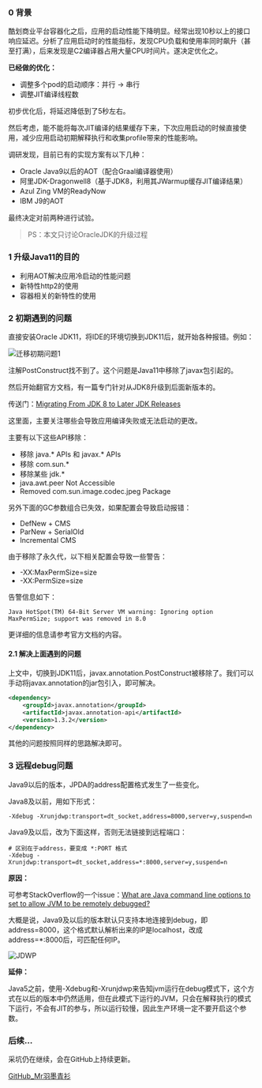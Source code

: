 ### 0 背景

酷划商业平台容器化之后，应用的启动性能下降明显。经常出现10秒以上的接口响应延迟。分析了应用启动时的性能指标，发现CPU负载和使用率同时飙升（甚至打满），后来发现是C2编译器占用大量CPU时间片。遂决定优化之。

**已经做的优化：**
* 调整多个pod的启动顺序：并行 -> 串行
* 调整JIT编译线程数

初步优化后，将延迟降低到了5秒左右。

然后考虑，能不能将每次JIT编译的结果缓存下来，下次应用启动的时候直接使用，减少应用启动初期解释执行和收集profile带来的性能影响。

调研发现，目前已有的实现方案有以下几种：
* Oracle Java9以后的AOT（配合Graal编译器使用）
* 阿里JDK-Dragonwell8（基于JDK8，利用其JWarmup缓存JIT编译结果）
* Azul Zing VM的ReadyNow
* IBM J9的AOT

最终决定对前两种进行试验。

> PS：本文只讨论OracleJDK的升级过程

### 1 升级Java11的目的
* 利用AOT解决应用冷启动的性能问题
* 新特性http2的使用
* 容器相关的新特性的使用

### 2 初期遇到的问题
直接安装Oracle JDK11，将IDE的环境切换到JDK11后，就开始各种报错。例如：

![迁移初期问题1](http://image.feathers.top/image/迁移初期问题1.png)

注解PostConstruct找不到了。这个问题是Java11中移除了javax包引起的。

然后开始翻官方文档，有一篇专门针对从JDK8升级到后面新版本的。

传送门：[Migrating From JDK 8 to Later JDK Releases](https://docs.oracle.com/en/java/javase/11/migrate/index.html#JSMIG-GUID-7744EF96-5899-4FB2-B34E-86D49B2E89B6)

这里面，主要关注哪些会导致应用编译失败或无法启动的更改。

主要有以下这些API移除：
* 移除 java.* APIs 和 javax.* APIs
* 移除 com.sun.*
* 移除某些 jdk.*
* java.awt.peer Not Accessible
* Removed com.sun.image.codec.jpeg Package

另外下面的GC参数组合已失效，如果配置会导致启动报错：
* DefNew + CMS
* ParNew + SerialOld
* Incremental CMS

由于移除了永久代，以下相关配置会导致一些警告：
* -XX:MaxPermSize=size
* -XX:PermSize=size

告警信息如下：
```text
Java HotSpot(TM) 64-Bit Server VM warning: Ignoring option MaxPermSize; support was removed in 8.0
```

更详细的信息请参考官方文档的内容。

#### 2.1 解决上面遇到的问题

上文中，切换到JDK11后，javax.annotation.PostConstruct被移除了。我们可以手动将javax.annotation的jar包引入，即可解决。

```xml
<dependency>
    <groupId>javax.annotation</groupId>
    <artifactId>javax.annotation-api</artifactId>
    <version>1.3.2</version>
</dependency>
```

其他的问题按照同样的思路解决即可。

### 3 远程debug问题

Java9以后的版本，JPDA的address配置格式发生了一些变化。

Java8及以前，用如下形式：

```text
-Xdebug -Xrunjdwp:transport=dt_socket,address=8000,server=y,suspend=n
```

Java9及以后，改为下面这样，否则无法链接到远程端口：

```text
# 区别在于address，要变成 *:PORT 格式
-Xdebug -Xrunjdwp:transport=dt_socket,address=*:8000,server=y,suspend=n
```

**原因：**

可参考StackOverflow的一个issue：[What are Java command line options to set to allow JVM to be remotely debugged?](https://stackoverflow.com/questions/138511/what-are-java-command-line-options-to-set-to-allow-jvm-to-be-remotely-debugged/48396996#48396996)

大概是说，Java9及以后的版本默认只支持本地连接到debug，即address=8000，这个格式默认解析出来的IP是localhost，改成address=*:8000后，可匹配任何IP。

![JDWP](http://image.feathers.top/image/JDWP.png)

**延伸：**

Java5之前，使用-Xdebug和-Xrunjdwp来告知jvm运行在debug模式下，这个方式在以后的版本中仍然适用，但在此模式下运行的JVM，只会在解释执行的模式下运行，不会有JIT的参与，所以运行较慢，因此生产环境一定不要开启这个参数。

### 后续...

采坑仍在继续，会在GitHub上持续更新。

[GitHub_Mr羽墨青衫](https://github.com/Lord-X/awesome-it-blog/blob/master/java/Java8%E8%BF%81%E7%A7%BB%E5%88%B0Java11%E7%9A%84%E8%BF%87%E7%A8%8B.md)
